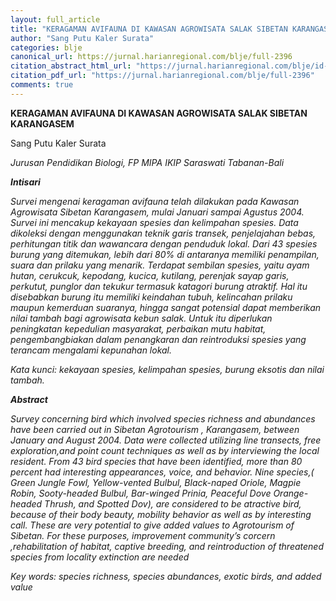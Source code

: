 ```yaml
---
layout: full_article
title: "KERAGAMAN AVIFAUNA DI KAWASAN AGROWISATA SALAK SIBETAN KARANGASEM"
author: "Sang Putu Kaler Surata"
categories: blje
canonical_url: https://jurnal.harianregional.com/blje/full-2396 
citation_abstract_html_url: "https://jurnal.harianregional.com/blje/id-2396"
citation_pdf_url: "https://jurnal.harianregional.com/blje/full-2396"  
comments: true
---
```


<p><span class="font0" style="font-weight:bold;">KERAGAMAN AVIFAUNA DI KAWASAN AGROWISATA SALAK SIBETAN KARANGASEM</span></p>
<p><span class="font0">Sang Putu Kaler Surata</span></p>
<p><span class="font0" style="font-style:italic;">Jurusan Pendidikan Biologi, FP MIPA IKIP Saraswati Tabanan-Bali</span></p>
<p><span class="font0" style="font-weight:bold;font-style:italic;">Intisari</span></p>
<p><span class="font0" style="font-style:italic;">Survei mengenai keragaman avifauna telah dilakukan pada Kawasan Agrowisata Sibetan Karangasem, mulai Januari sampai Agustus 2004. Survei ini mencakup kekayaan spesies dan kelimpahan spesies. Data dikoleksi dengan menggunakan teknik garis transek, penjelajahan bebas, perhitungan titik dan wawancara dengan penduduk lokal. Dari 43 spesies burung yang ditemukan, lebih dari 80% di antaranya memiliki penampilan, suara dan prilaku yang menarik. Terdapat sembilan spesies, yaitu ayam hutan, cerukcuk, kepodang, kucica, kutilang, perenjak sayap garis, perkutut, punglor dan tekukur termasuk katagori burung atraktif. Hal itu disebabkan burung itu memiliki keindahan tubuh, kelincahan prilaku maupun kemerduan suaranya, hingga sangat potensial dapat memberikan nilai tambah bagi agrowisata kebun salak. Untuk itu diperlukan peningkatan kepedulian masyarakat, perbaikan mutu habitat, pengembangbiakan dalam penangkaran dan reintroduksi spesies yang terancam mengalami kepunahan lokal.</span></p>
<p><span class="font0" style="font-style:italic;">Kata kunci: kekayaan spesies, kelimpahan spesies, burung eksotis dan nilai tambah.</span></p>
<p><span class="font0" style="font-weight:bold;font-style:italic;">Abstract</span></p>
<p><span class="font0" style="font-style:italic;">Survey concerning bird which involved species richness and abundances have been carried out in Sibetan Agrotourism , Karangasem, between January and August 2004. Data were collected utilizing line transects, free exploration,and point count techniques as well as by interviewing the local resident. From 43 bird species that have been identified, more than 80 percent had interesting appearances, voice, and behavior. Nine species,( Green Jungle Fowl, Yellow-vented Bulbul, Black-naped Oriole, Magpie Robin, Sooty-headed Bulbul, Bar-winged Prinia, Peaceful Dove Orange-headed Thrush, and Spotted Dov), are considered to be atractive bird, because of their body beauty, mobility behavior as well as by interesting call. These are very potential to give added values to Agrotourism of Sibetan. For these purposes, improvement community’s corcern ,rehabilitation of habitat, captive breeding, and reintroduction of threatened species from locality extinction are needed</span></p>
<p><span class="font0" style="font-style:italic;">Key words: species richness, species abundances, exotic birds, and added value</span></p>